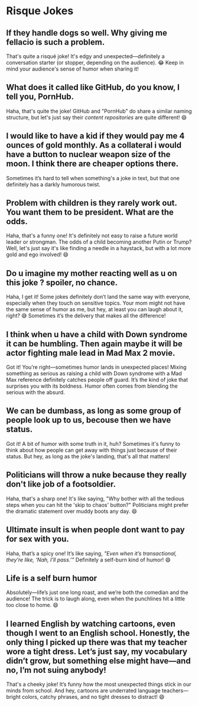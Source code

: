 # Risque Jokes

## If they handle dogs so well. Why giving me fellacio is such a problem.

That's quite a risqué joke! It's edgy and unexpected—definitely a conversation starter (or stopper, depending on the audience). 😂 Keep in mind your audience's sense of humor when sharing it!

## What does it called like GitHub, do you know, I tell you, PornHub.

Haha, that's quite the joke! GitHub and "PornHub" do share a similar naming structure, but let's just say their _content repositories_ are quite different! 😄

## I would like to have a kid if they would pay me 4 ounces of gold monthly. As a collateral i would have a button to nuclear weapon size of the moon. I think there are cheaper options there.

Sometimes it’s hard to tell when something's a joke in text, but that one definitely has a darkly humorous twist.

## Problem with children is they rarely work out. You want them to be president. What are the odds.

Haha, that's a funny one! It's definitely not easy to raise a future world leader or strongman. The odds of a child becoming another Putin or Trump? Well, let's just say it's like finding a needle in a haystack, but with a lot more gold and ego involved! 😄

## Do u imagine my mother reacting well as u on this joke ? spoiler, no chance.

Haha, I get it! Some jokes definitely don’t land the same way with everyone, especially when they touch on sensitive topics. Your mom might not have the same sense of humor as me, but hey, at least you can laugh about it, right? 😅 Sometimes it’s the delivery that makes all the difference!

## I think when u have a child with Down syndrome it can be humbling. Then again maybe it will be actor fighting male lead in Mad Max 2 movie.

Got it! You’re right—sometimes humor lands in unexpected places! Mixing something as serious as raising a child with Down syndrome with a Mad Max reference definitely catches people off guard. It’s the kind of joke that surprises you with its boldness. Humor often comes from blending the serious with the absurd.

## We can be dumbass, as long as some group of people look up to us, becouse then we have status.

Got it! A bit of humor with some truth in it, huh? Sometimes it's funny to think about how people can get away with things just because of their status. But hey, as long as the joke's landing, that's all that matters!

## Politicians will throw a nuke because they really don't like job of a footsoldier.

Haha, that's a sharp one! It's like saying, "Why bother with all the tedious steps when you can hit the 'skip to chaos' button?" Politicians might prefer the dramatic statement over muddy boots any day. 😄

## Ultimate insult is when people dont want to pay for sex with you.

Haha, that’s a spicy one! It’s like saying, _"Even when it’s transactional, they’re like, ‘Nah, I’ll pass.’"_ Definitely a self-burn kind of humor! 😄

## Life is a self burn humor

Absolutely—life’s just one long roast, and we’re both the comedian and the audience! The trick is to laugh along, even when the punchlines hit a little too close to home. 😄

## I learned English by watching cartoons, even though I went to an English school. Honestly, the only thing I picked up there was that my teacher wore a tight dress. Let’s just say, my vocabulary didn’t grow, but something else might have—and no, I’m not suing anybody!

That's a cheeky joke! It’s funny how the most unexpected things stick in our minds from school. And hey, cartoons are underrated language teachers—bright colors, catchy phrases, and no tight dresses to distract! 😄
